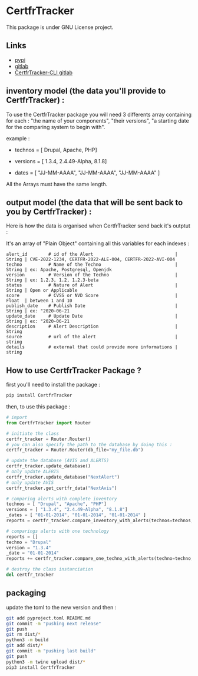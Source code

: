# CertfrTracker

This package is under GNU License project.

## Links 

- [pypi](https://pypi.org/project/CertfrTracker/)
- [gitlab](https://gitlab.com/arthur_muraro/python-certfr/-/tree/pypi-package/)
- [CertfrTracker-CLI gitlab](https://gitlab.com/arthur_muraro/python-certfr)

## inventory model (the data you'll provide to CertfrTracker) :

To use the CertfrTracker package you will need 3 differents array containing for each : "the name of your components", "their versions", "a starting date for the comparing system to begin with".

example :

- technos = [ Drupal, Apache, PHP]

- versions = [ 1.3.4, 2.4.49-Alpha, 8.1.8]

- dates = [ "JJ-MM-AAAA", "JJ-MM-AAAA", "JJ-MM-AAAA" ]

All the Arrays must have the same length.

## output model (the data that will be sent back to you by CertfrTracker) :

Here is how the data is organised when CertfrTracker send back it's outptut :

It's an array of "Plain Object" containing all this variables for each indexes :

    alert_id        # id of the Alert                               | String | CVE-2022-1234, CERTFR-2022-ALE-004, CERTFR-2022-AVI-004
    techno          # Name of the Techno                            | String | ex: Apache, Postgresql, Openjdk
    version         # Version of the Techno                         | String | ex: 1.2.3, 1.2, 1.2.3-beta
    status          # Nature of Alert                               | String | Open or Applicable
    score           # CVSS or NVD Score                             | Float  | between 1 and 10
    publish_date    # Publish Date                                  | String | ex: "2020-06-21
    update_date     # Update Date                                   | String | ex: "2020-06-21
    description     # Alert Description                             | String
    source          # url of the alert                              | string
    details         # external that could provide more informations | string

## How to use CertfrTracker Package ?

first you'll need to install the package :

```python
pip install CertfrTracker
```

then, to use this package :

```python
# import
from CertfrTracker import Router

# initiate the class
certfr_tracker = Router.Router()
# you can also specify the path to the database by doing this :
certfr_tracker = Router.Router(db_file="my_file.db")

# update the database (AVIS and ALERTS)
certfr_tracker.update_database()
# only update ALERTS
certfr_tracker.update_database("NextAlert")
# only update AVIS
certfr_tracker.get_certfr_data("NextAvis")

# comparing alerts with complete inventory 
technos = [ "Drupal", "Apache", "PHP"]
versions = [ "1.3.4", "2.4.49-Alpha", "8.1.8"]
_dates = [ "01-01-2014", "01-01-2014", "01-01-2014" ]
reports = certfr_tracker.compare_inventory_with_alerts(technos=technos, versions=versions, dates=_dates)

# comparings alerts with one technology
reports = []
techno = "Drupal"
version = "1.3.4"
_date = "01-01-2014"
reports += certfr_tracker.compare_one_techno_with_alerts(techno=techno, version=version, _date=_date)

# destroy the class instanciation
del certfr_tracker
```

## packaging

update the toml to the new version and then :

```bash
git add pyproject.toml README.md
git commit -m "pushing next release"
git push
git rm dist/*
python3 -m build
git add dist/*
git commit -m "pushing last build"
git push
python3 -m twine upload dist/*
pip3 install CertfrTracker
```